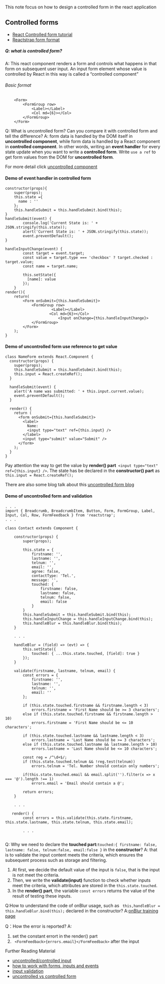 ```
```
This note focus on how to design a controlled form in the react application

## Controlled forms
- [React Controlled form tutorial](https://reactjs.org/docs/forms.html)
- [Reactstrap form format](https://reactstrap.github.io/components/form/)
##### Q: what is controlled form? 
A: This react component renders a form and controls what happens in that form on subsequent user input. An input form element whose value is controlled by React in this way is called a “controlled component”

######  Basic format

```
    <Form>
        <FormGroup row>
            <Label></Label>
            <Col md={6}></Col>
        </FormGroup>
    </Form>
```


Q: What is uncontrolled form? Can you compare it with controlled form and tell the difference?
A: form data is handled by the DOM itself in **uncontrolled component**, while form data is handled by a React component in **controlled component**. In other words, writing an **event handler** for every state update when you want to write a **controlled form**. Write `use a ref` to get form values from the DOM for **uncontrolled form**.

For more detail click [uncontrolled component](https://reactjs.org/docs/uncontrolled-components.html#:~:text=In%20a%20controlled%20component%2C%20form,form%20values%20from%20the%20DOM.)

#### Demo of event handler in controlled form
```
constructor(props){
    super(props);
    this.state ={
      name : ''  
    };
    this.handleSubmit = this.handleSubmit.bind(this);
}
handleSubmit(event) {
        console.log('Current State is: ' + JSON.stringify(this.state));
        alert('Current State is: ' + JSON.stringify(this.state));
        event.preventDefault();
}

handleInputChange(event) {
        const target = event.target;
        const value = target.type === 'checkbox' ? target.checked : target.value;
        const name = target.name;
    
        this.setState({
          [name]: value
        });
    }
render(){
    return(
        <Form onSubmit={this.handleSubmit}>
            <FormGroup row>
                     <Label></Label>
                    <Col md={6}></Col>
                        <Input onChange={this.handleInputChange}>
            </FormGroup>    
        </Form>
    );
}
```

#### Demo of uncontrolled form use reference to get value
```
class NameForm extends React.Component {
  constructor(props) {
    super(props);
    this.handleSubmit = this.handleSubmit.bind(this);
    this.input = React.createRef();
  }

  handleSubmit(event) {
    alert('A name was submitted: ' + this.input.current.value);
    event.preventDefault();
  }

  render() {
    return (
      <form onSubmit={this.handleSubmit}>
        <label>
          Name:
          <input type="text" ref={this.input} />
        </label>
        <input type="submit" value="Submit" />
      </form>
    );
  }
}
```
Pay attention the way to get the value by  **render() part**` <input type="text" ref={this.input} />`. The state has be declared in the **constructor() part** as `this.input = React.createRef();`

There are also some blog talk about this [uncontrolled form blog](https://training-course-material.com/training/Reactjs_basics)
#### Demo of uncontrolled form and validation 

```
. . .
import { Breadcrumb, BreadcrumbItem, Button, Form, FormGroup, Label, Input, Col, Row, FormFeedback } from 'reactstrap';
. . .

class Contact extends Component {

    constructor(props) {
        super(props);

        this.state = {
            firstname: '',
            lastname: '',
            telnum: '',
            email: '',
            agree: false,
            contactType: 'Tel.',
            message: '',
            touched: {
                firstname: false,
                lastname: false,
                telnum: false,
                email: false
            }
        }
        this.handleSubmit = this.handleSubmit.bind(this);
        this.handleInputChange = this.handleInputChange.bind(this);
        this.handleBlur = this.handleBlur.bind(this);
    }
    
    . . .
    
    handleBlur = (field) => (evt) => {
        this.setState({
            touched: { ...this.state.touched, [field]: true }
        });
    }

    validate(firstname, lastname, telnum, email) {
        const errors = {
            firstname: '',
            lastname: '',
            telnum: '',
            email: ''
        };

        if (this.state.touched.firstname && firstname.length < 3)
            errors.firstname = 'First Name should be >= 3 characters';
        else if (this.state.touched.firstname && firstname.length > 10)
            errors.firstname = 'First Name should be <= 10 characters';

        if (this.state.touched.lastname && lastname.length < 3)
            errors.lastname = 'Last Name should be >= 3 characters';
        else if (this.state.touched.lastname && lastname.length > 10)
            errors.lastname = 'Last Name should be <= 10 characters';

        const reg = /^\d+$/;
        if (this.state.touched.telnum && !reg.test(telnum))
            errors.telnum = 'Tel. Number should contain only numbers';

        if(this.state.touched.email && email.split('').filter(x => x === '@').length !== 1)
            errors.email = 'Email should contain a @';

        return errors;
    }
    
    . . .
    
   render() {
        const errors = this.validate(this.state.firstname, this.state.lastname, this.state.telnum, this.state.email);
        
        . . .
        
```
Q: Why we need to declare the **touched part:**`touched:{
                firstname: false,
                lastname: false,
                telnum:false,
                email:false
            }` in the **constructor**?
A: that is to validate the input content meets the criteria, which ensures the subsequent process such as storage and filtering. 
1. At first, we decide  the default value of the input is `false`, that is the input is not meet the criteria. 
2. Then, we write the **validate(input)** function to check whether inputs meet the criteria, which attributes are stored in the `this.state.touched`. 
3. In the **render() part**, the variable `const errors` returns the value of the result of testing these inputs.



Q:How to understand the code of onBlur usage, such as ` this,handleBlur = this.handleBlur.bind(this);` declared in the constructor?
A:[onBlur training page](https://training-course-material.com/training/Reactjs_basics)

Q：How the error is reported?
A: 
1.  set the constant errort in the render() part
2.  ` <FormFeedback>{errors.email}</FormFeedback>` after the input


Further Reading Material
- [uncontrolled/controlled input](https://medium.com/@peter.yun.kim/controlled-and-uncontrolled-input-values-in-react-907119cc98d4)
- [how to work with forms, inputs and events](https://medium.com/capital-one-tech/how-to-work-with-forms-inputs-and-events-in-react-c337171b923b)
- [input validation](https://goshakkk.name/instant-form-fields-validation-react/)
- [uncontrolled vs controlled form](https://www.viget.com/articles/controlling-components-react/)
